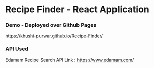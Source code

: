 # Recipe Finder - React Application

### Demo - Deployed over Github Pages 
https://khushi-purwar.github.io/Recipe-Finder/

### API Used
Edamam Recipe Search API
Link : https://www.edamam.com/
